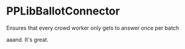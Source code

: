 # PPLibBallotConnector
Ensures that every crowd worker only gets to answer once per batch

aaand. It's great.
